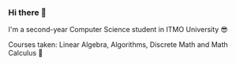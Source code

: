 ### Hi there 👋

I'm a second-year Computer Science student in ITMO University 😎

Courses taken: Linear Algebra, Algorithms, Discrete Math and Math Calculus 🤗



<!--
**hlebec-tukallec/hlebec-tukallec** is a ✨ _special_ ✨ repository because its `README.md` (this file) appears on your GitHub profile.

Here are some ideas to get you started:

- 🔭 I’m currently working on ...
- 🌱 I’m currently learning ...
- 👯 I’m looking to collaborate on ...
- 🤔 I’m looking for help with ...
- 💬 Ask me about ...
- 📫 How to reach me: ...
- 😄 Pronouns: ...
- ⚡ Fun fact: ...
-->

